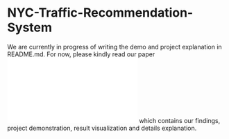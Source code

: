 # NYC-Traffic-Recommendation-System

We are currently in progress of writing the demo and project explanation in README.md. For now, please kindly read our paper ![NYC_Traffic_Model.pdf](/NYC_Traffic_Model.pdf) which contains our findings, project demonstration, result visualization and details explanation.
